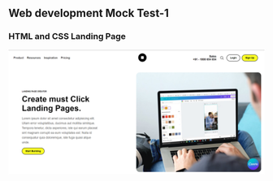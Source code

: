 ## Web development Mock Test-1

###  HTML and CSS Landing Page

![CSS Positions](./landing-page.png)


